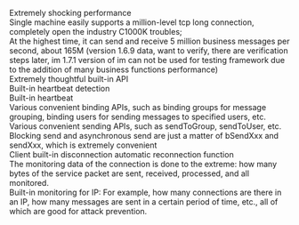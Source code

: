 Extremely shocking performance<br>
Single machine easily supports a million-level tcp long connection, completely open the industry C1000K troubles;<br>
At the highest time, it can send and receive 5 million business messages per second, about 165M (version 1.6.9 data, want to verify, there are verification steps later, im 1.7.1 version of im can not be used for testing framework due to the addition of many business functions performance)<br>
Extremely thoughtful built-in API<br>
Built-in heartbeat detection<br>
Built-in heartbeat<br>
Various convenient binding APIs, such as binding groups for message grouping, binding users for sending messages to specified users, etc.<br>
Various convenient sending APIs, such as sendToGroup, sendToUser, etc.<br>
Blocking send and asynchronous send are just a matter of bSendXxx and sendXxx, which is extremely convenient<br>
Client built-in disconnection automatic reconnection function<br>
The monitoring data of the connection is done to the extreme: how many bytes of the service packet are sent, received, processed, and all monitored.<br>
Built-in monitoring for IP: For example, how many connections are there in an IP, how many messages are sent in a certain period of time, etc., all of which are good for attack prevention.<br>
